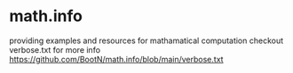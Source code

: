 # math.info
providing examples and resources for mathamatical computation
checkout verbose.txt for more info
https://github.com/BootN/math.info/blob/main/verbose.txt
